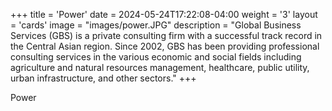+++
title = 'Power'
date = 2024-05-24T17:22:08-04:00
weight = '3'
layout = 'cards'
image = "images/power.JPG"
description = "Global Business Services (GBS) is a private consulting firm with a successful track record in the Central Asian region. Since 2002, GBS has been providing professional consulting services in the various economic and social fields including agriculture and natural resources management, healthcare, public utility, urban infrastructure, and other sectors."
+++

Power
